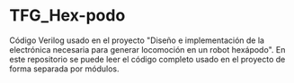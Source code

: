 # TFG_Hex-podo
Código Verilog usado en el proyecto "Diseño e implementación de la electrónica necesaria para generar locomoción en un robot hexápodo".
En este repositorio se puede leer el código completo usado en el proyecto de forma separada por módulos. 
